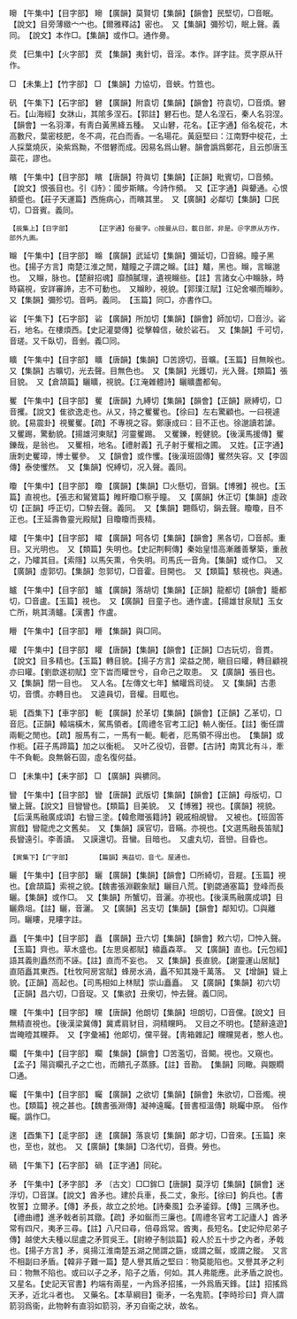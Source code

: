 <!-- { "loadSidebar": true } -->
矈	【午集中】【目字部】	矈	【廣韻】莫賢切【集韻】【韻會】民堅切，□音眠。【說文】目旁薄緻宀宀也。【爾雅釋詁】密也。　又【集韻】彌殄切，眠上聲。義同。　【說文】本作□。【集韻】或作□。通作臱。

烎	【巳集中】【火字部】	烎	【集韻】夷針切，音淫。本作。詳字註。烎字原从幵作。

□	【未集上】【竹字部】	□	【集韻】力協切，音蛺。竹笪也。

矾	【午集下】【石字部】	礬	【廣韻】附袁切【集韻】【韻會】符袁切，□音煩。礬石。【山海經】女牀山，其隂多涅石。【郭註】礬石也。楚人名涅石，秦人名羽涅。【韻會】一名羽澤，有靑白黃黑絳五種。　又山礬，花名。【正字通】俗名椗花，木高數尺，葉密枝肥，冬不凋，花白而香。一名瑒花。黃庭堅曰：江南野中椗花，土人採葉燒灰，染紫爲黝，不借礬而成。因易名爲山礬。韻會譌爲鄭花，且云卽唐玉蘂花，謬也。

矉	【午集中】【目字部】	矉	【唐韻】符眞切【集韻】【正韻】毗賓切，□音頻。【說文】恨張目也。引《詩》：國步斯矉。今詩作頻。　又【正字通】與顰通。心恨額蹙也。【莊子天運篇】西施病心，而矉其里。　又【廣韻】必鄰切【集韻】□民切，□音賓。義同。

	【辰集上】【日字部】		【正字通】俗曼字。○按曼从曰，載日部，非是。＠字原从方作，部外九画。

矊	【午集中】【目字部】	矊	【廣韻】武延切【集韻】彌延切，□音綿。瞳子黑也。【揚子方言】南楚江淮之閒，黸瞳之子謂之矊。【註】黸，黑也。矊，言矊邈也。　又矊，脉也。【楚辭招魂】靡顏膩理，遺視矊些。【註】言諸女心中矊脉，時時竊視，安詳審諦，志不可動也。　又矊眇，視貌。【郭璞江賦】江妃舍嚬而矊眇。　又【集韻】彌殄切。音眄。義同。　【玉篇】同□，亦書作□。

硰	【午集下】【石字部】	硰	【廣韻】所加切【集韻】【韻會】師加切，□音沙。硰石，地名。在樓煩西。【史記灌嬰傳】從擊韓信，破於硰石。　又【集韻】千可切，音瑳。又千臥切，音剉。義□同。

矌	【午集中】【目字部】	矌	【唐韻】【集韻】□苦謗切，音曠。【玉篇】目無眹也。　又【集韻】古曠切，光去聲。目無色也。　又【集韻】光鑊切，光入聲。【類篇】張目貌。　又【倉頡篇】矖矌，視貌。【江淹雜體詩】矖矌盡都甸。

矍	【午集中】【目字部】	矍	【唐韻】九縛切【集韻】【韻會】【正韻】厥縛切，□音攫。【說文】隹欲逸走也。从又，持之矍矍也。【徐曰】左右驚顧也。一曰視遽貌。【易震卦】視矍矍。【疏】不專視之容。鄭康成曰：目不正也。徐邈讀若謔。　又矍踢，驚動貌。【揚雄河東賦】河靈矍踢。　又矍鑠，輕健貌。【後漢馬援傳】矍鑠哉，是翁也。　又矍相，地名。【禮射義】孔子射于矍相之圃。　又姓。【正字通】唐刺史矍璋，博士矍參。　又【韻會】或作戄。【後漢班固傳】矍然失容。又【李固傳】泰使戄然。　又【集韻】怳縛切，况入聲。義同。

矎	【午集中】【目字部】	矎	【廣韻】【集韻】□火懸切，音鋗。【博雅】視也。【玉篇】直視也。【張志和鸑鷟篇】睢盰矎□察乎瞳。　又【廣韻】休正切【集韻】虛政切【正韻】呼正切，□騂去聲。義同。　又【集韻】翾縣切，鋗去聲。矎矎，目不正也。【王延壽魯靈光殿賦】目矎矎而喪精。

矐	【午集中】【目字部】	矐	【廣韻】呵各切【集韻】【韻會】黑各切，□音郝。重目。又光明也。　又【類篇】失明也。【史記荆軻傳】秦始皇惜高漸離善擊築，重赦之，乃矐其目。【索隱】以馬矢熏，令失明。司馬氏一音角。【集韻】或作□。　又【廣韻】虛郭切。【集韻】忽郭切，□音霍。目開也。　又【類篇】駭視也。與通。

矑	【午集中】【目字部】	矑	【廣韻】落胡切【集韻】【正韻】龍都切【韻會】籠都切，□音盧。【玉篇】視也。　又【廣韻】目童子也。通作盧。【揚雄甘泉賦】玉女亡所，眺其淸矑。【漢書】作盧。

矒	【午集中】【目字部】	矒	【集韻】與□同。

矔	【午集中】【目字部】	矔	【唐韻】【集韻】【韻會】【正韻】□古玩切，音貫。【說文】目多精也。【玉篇】轉目貌。【揚子方言】梁益之閒，瞋目曰矔，轉目顧視亦曰矔。【劉歆遂初賦】空下旹而矔世兮，自命己之取患。　又【廣韻】張目也。　又【集韻】閉一目也。　又人名。【左傳文七年】鱗矔爲司徒。　又【集韻】古患切，音慣。亦轉目也。　又逵員切，音權。目眶也。

轭	【酉集下】【車字部】	軛	【廣韻】於革切【集韻】【韻會】【正韻】乙革切，□音厄。【正韻】轅端橫木，駕馬領者。【周禮冬官考工記】輈人衡任。【註】衡任謂兩軛之閒也。【疏】服馬有二，一馬有一軛。軛者，厄馬領不得出也。　【集韻】或作枙。【莊子馬蹄篇】加之以衡枙。　又叶乙役切，音鬱。【古詩】南箕北有斗，牽牛不負軛。良無磐石固，虛名復何益。

□	【未集中】【耒字部】	□	【廣韻】與穮同。

矕	【午集中】【目字部】	矕	【唐韻】武版切【集韻】【韻會】【正韻】母版切，□蠻上聲。【說文】目矕矕也。【類篇】目美貌。　又【博雅】視也。【廣韻】視貌。【后漢馬融廣成頌】右矕三塗。【韓愈贈張籍詩】親戚相覘矕。　又被也。【班固答賔戲】矕龍虎之文舊矣。　又【集韻】謨官切，音瞞。亦視也。【文選馬融長笛賦】長矕遠引。李善讀。　又謨還切。音蠻。目暗也。　又盧丸切，音巒。目昏也。

	【寅集下】【广字部】		【篇韻】夷益切，音弋。屋通也。

矖	【午集中】【目字部】	矖	【廣韻】【集韻】【韻會】□所綺切，音屣。【玉篇】視也。【倉頡篇】索視之貌。【魏書張淵觀象賦】矖目八荒。【劉勰通塞篇】登峰而長矖。【集韻】或作□。　又【集韻】所蟹切，音灑。亦視也。【後漢馬融廣成頌】目矖鼎俎。【註】矖，音灑。　又【廣韻】呂支切【集韻】【韻會】鄰知切。□與離同。矖瞜，見瞜字註。

矗	【午集中】【目字部】	矗	【廣韻】丑六切【集韻】【韻會】敕六切，□忡入聲。【玉篇】齊也。草木盛也。【左思吳都賦】橚矗森萃。　又【廣韻】直也。【元包經】語其義則矗然而不誣。【註】直而不妄也。　又【集韻】長直貌。【謝靈運山居賦】直陌矗其東西。【杜牧阿房宮賦】蜂房水渦，矗不知其幾千萬落。　又【增韻】聳上貌。【正韻】高起也。【司馬相如上林賦】崇山矗矗。　又【廣韻】【集韻】初六切【正韻】昌六切，□音珿。又【集欲】丑衆切，忡去聲。義□同。

矘	【午集中】【目字部】	矘	【唐韻】他朗切【集韻】坦朗切，□音儻。【說文】目無精直視也。【後漢梁冀傳】冀鳶肩豺目，洞精矘眄。　又目之不明也。【楚辭遠遊】旹晻曀其矘莽。　又【字彙補】他郞切，儻平聲。【靑箱雜記】矘矘晃者，憨人也。

矙	【午集中】【目字部】	矙	【集韻】【韻會】□苦濫切，音闞。視也。又窺也。【孟子】陽貨矙孔子之亡也，而饋孔子蒸豚。【註】音勘。　【集韻】同瞰。與覵瞯□通。

矚	【午集中】【目字部】	矚	【廣韻】之欲切【集韻】【韻會】朱欲切，□音燭。視也。【類篇】視之甚也。【魏書張淵傳】凝神遠矚。【晉書桓溫傳】眺矚中原。　俗作矚。譌作□。

逨	【酉集下】【辵字部】	逨	【廣韻】落哀切【集韻】郞才切，□音來。【玉篇】來也，至也，就也。　又【廣韻】【集韻】□洛代切，音賚。勞也。

碢	【午集下】【石字部】	碢	【正字通】同砣。

矛	【午集中】【矛字部】	矛	〔古文〕□□鉾□【唐韻】莫浮切【集韻】【韻會】迷浮切，□音謀。【說文】酋矛也。建於兵車，長二丈，象形。【徐曰】鉤兵也。【書牧誓】立爾矛。【傳】矛長，故立之於地。【詩秦風】厹矛鋈錞。【傳】三隅矛也。【禮曲禮】進矛戟者前其鐓。【疏】矛如鋋而三廉也。【周禮冬官考工記廬人】酋矛常有四尺，夷矛三尋。【註】八尺曰尋，倍尋爲常。酋夷，長短名。【史記仲尼弟子傳】越使大夫種以屈盧之矛賀吳王。【尉繚子制談篇】殺人於五十步之內者，矛戟也。【揚子方言】矛，吳揚江淮南楚五湖之閒謂之鍦，或謂之鋋，或謂之鏦。　又言不相副曰矛盾。【韓非子難一篇】楚人譽其盾之堅曰：物莫能陷也。又譽其矛之利曰：物無不陷也。或曰以子之矛，陷子之盾，何如。其人弗能應。此矛盾之說也。　又星名。【史記天官書】杓端有兩星，一內爲矛招搖，一外爲盾天鋒。【註】招搖爲天矛，近北斗者也。　又藥名。【本草綱目】衞矛，一名鬼箭。【李時珍曰】齊人謂箭羽爲衞，此物幹有直羽如箭羽，矛刃自衞之狀，故名。

